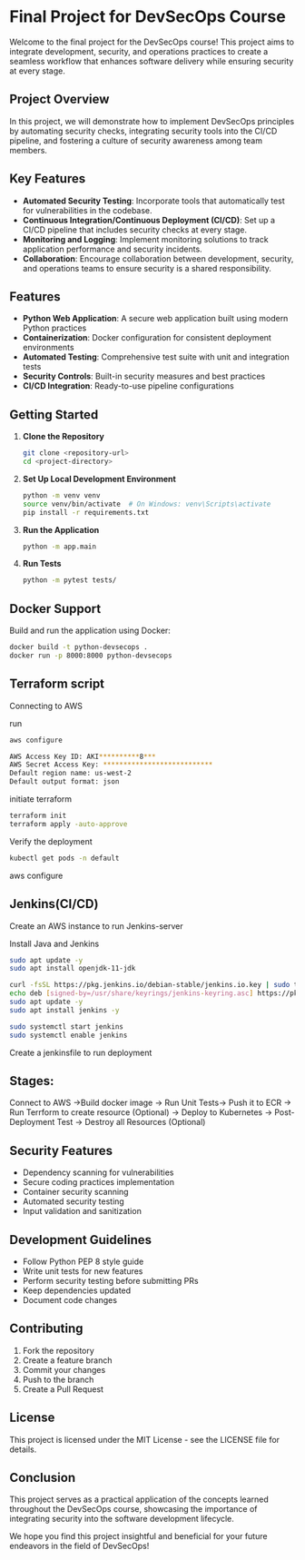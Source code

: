 # Final Project for DevSecOps Course

Welcome to the final project for the DevSecOps course! This project aims to integrate development, security, and operations practices to create a seamless workflow that enhances software delivery while ensuring security at every stage.

## Project Overview

In this project, we will demonstrate how to implement DevSecOps principles by automating security checks, integrating security tools into the CI/CD pipeline, and fostering a culture of security awareness among team members.

## Key Features

- **Automated Security Testing**: Incorporate tools that automatically test for vulnerabilities in the codebase.
- **Continuous Integration/Continuous Deployment (CI/CD)**: Set up a CI/CD pipeline that includes security checks at every stage.
- **Monitoring and Logging**: Implement monitoring solutions to track application performance and security incidents.
- **Collaboration**: Encourage collaboration between development, security, and operations teams to ensure security is a shared responsibility.

## Features

- **Python Web Application**: A secure web application built using modern Python practices
- **Containerization**: Docker configuration for consistent deployment environments
- **Automated Testing**: Comprehensive test suite with unit and integration tests
- **Security Controls**: Built-in security measures and best practices
- **CI/CD Integration**: Ready-to-use pipeline configurations

## Getting Started

1. **Clone the Repository**

   ```bash
   git clone <repository-url>
   cd <project-directory>
   ```

2. **Set Up Local Development Environment**

   ```bash
   python -m venv venv
   source venv/bin/activate  # On Windows: venv\Scripts\activate
   pip install -r requirements.txt
   ```

3. **Run the Application**

   ```bash
   python -m app.main
   ```

4. **Run Tests**
   ```bash
   python -m pytest tests/
   ```

## Docker Support

Build and run the application using Docker:

```bash
docker build -t python-devsecops .
docker run -p 8000:8000 python-devsecops
```

## Terraform script

Connecting to AWS

run
```bash
aws configure
```

```bash
AWS Access Key ID: AKI**********8***
AWS Secret Access Key: ***************************
Default region name: us-west-2
Default output format: json
```

initiate terraform
```bash
terraform init
terraform apply -auto-approve
```
Verify the deployment

```bash
kubectl get pods -n default
```

aws configure


## Jenkins(CI/CD)

Create an AWS instance to run Jenkins-server

Install Java and Jenkins
```bash
sudo apt update -y
sudo apt install openjdk-11-jdk

curl -fsSL https://pkg.jenkins.io/debian-stable/jenkins.io.key | sudo tee /usr/share/keyrings/jenkins-keyring.asc > /dev/null
echo deb [signed-by=/usr/share/keyrings/jenkins-keyring.asc] https://pkg.jenkins.io/debian-stable binary/ | sudo tee /etc/apt/sources.list.d/jenkins.list > /dev/null
sudo apt update -y
sudo apt install jenkins -y

sudo systemctl start jenkins
sudo systemctl enable jenkins
```


Create a jenkinsfile to run deployment

## Stages:

Connect to AWS ->Build docker image -> Run Unit Tests-> Push it to ECR -> Run Terrform to create resource (Optional) -> Deploy to Kubernetes -> Post-Deployment Test -> Destroy all Resources (Optional)




## Security Features

- Dependency scanning for vulnerabilities
- Secure coding practices implementation
- Container security scanning
- Automated security testing
- Input validation and sanitization

## Development Guidelines

- Follow Python PEP 8 style guide
- Write unit tests for new features
- Perform security testing before submitting PRs
- Keep dependencies updated
- Document code changes

## Contributing

1. Fork the repository
2. Create a feature branch
3. Commit your changes
4. Push to the branch
5. Create a Pull Request

## License

This project is licensed under the MIT License - see the LICENSE file for details.

## Conclusion

This project serves as a practical application of the concepts learned throughout the DevSecOps course, showcasing the importance of integrating security into the software development lifecycle.

We hope you find this project insightful and beneficial for your future endeavors in the field of DevSecOps!
